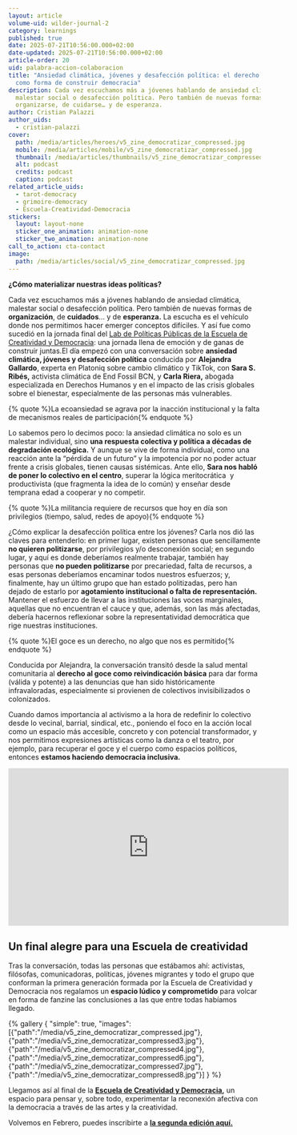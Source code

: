 ```yaml
---
layout: article
volume-uid: wilder-journal-2
category: learnings
published: true
date: 2025-07-21T10:56:00.000+02:00
date-updated: 2025-07-21T10:56:00.000+02:00
article-order: 20
uid: palabra-accion-colaboracion
title: "Ansiedad climática, jóvenes y desafección política: el derecho al goce
  como forma de construir democracia"
description: Cada vez escuchamos más a jóvenes hablando de ansiedad climática,
  malestar social o desafección política. Pero también de nuevas formas de
  organizarse, de cuidarse… y de esperanza.
author: Cristian Palazzi
author_uids:
  - cristian-palazzi
cover:
  path: /media/articles/heroes/v5_zine_democratizar_compressed.jpg
  mobile: /media/articles/mobile/v5_zine_democratizar_compressed.jpg
  thumbnail: /media/articles/thumbnails/v5_zine_democratizar_compressed.jpg
  alt: podcast
  credits: podcast
  caption: podcast
related_article_uids:
  - tarot-democracy
  - grimoire-democracy
  - Escuela-Creatividad-Democracia
stickers:
  layout: layout-none
  sticker_one_animation: animation-none
  sticker_two_animation: animation-none
call_to_action: cta-contact
image:
  path: /media/articles/social/v5_zine_democratizar_compressed.jpg
---
```

**¿Cómo materializar nuestras ideas políticas?**

Cada vez escuchamos más a jóvenes hablando de ansiedad climática, malestar social o desafección política. Pero también de nuevas formas de **organización**, de **cuidados**… y de **esperanza.** La escucha es el vehículo donde nos permitimos hacer emerger conceptos difíciles. Y así fue como sucedió en la jornada final del [Lab de Políticas Públicas de la Escuela de Creatividad y Democracia](https://www.democraciacreativa.org/): una jornada llena de emoción y de ganas de construir juntas.El día empezó con una conversación sobre **ansiedad climática, jóvenes y desafección política** conducida por **Alejandra Gallardo**, experta en Platoniq sobre cambio climático y TikTok, con **Sara S. Ribés,** activista climática de End Fossil BCN, y **Carla Riera,** abogada especializada en Derechos Humanos y en el impacto de las crisis globales sobre el bienestar, especialmente de las personas más vulnerables.

{% quote %}La ecoansiedad se agrava por la inacción institucional y la falta de mecanismos reales de participación{% endquote %}

Lo sabemos pero lo decimos poco: la ansiedad climática no solo es un malestar individual, sino **una respuesta colectiva y política a décadas de degradación ecológica.** Y aunque se vive de forma individual, como una reacción ante la “pérdida de un futuro” y la impotencia por no poder actuar frente a crisis globales, tienen causas sistémicas. Ante ello, **Sara nos habló de poner lo colectivo en el centro**, superar la lógica meritocrática  y productivista (que fragmenta la idea de lo común) y enseñar desde temprana edad a cooperar y no competir.

{% quote %}La militancia requiere de recursos que hoy en día son privilegios (tiempo, salud, redes de apoyo){% endquote %}

¿Cómo explicar la desafección política entre los jóvenes? Carla nos dió las claves para entenderlo: en primer lugar, existen personas que sencillamente **no quieren politizarse**, por privilegios y/o desconexión social; en segundo lugar, y aquí es donde deberíamos realmente trabajar, también hay personas que **no pueden politizarse** por precariedad, falta de recursos, a esas personas deberíamos encaminar todos nuestros esfuerzos; y, finalmente, hay un último grupo que han estado politizadas, pero han dejado de estarlo por **agotamiento institucional o falta de representación.** Mantener el esfuerzo de llevar a las instituciones las voces marginales, aquellas que no encuentran el cauce y que, además, son las más afectadas, debería hacernos reflexionar sobre la representatividad democrática que rige nuestras instituciones.

{% quote %}El goce es un derecho, no algo que nos es permitido{% endquote %}

Conducida por Alejandra, la conversación transitó desde la salud mental comunitaria al **derecho al goce como reivindicación básica** para dar forma (válida y potente) a las denuncias que han sido históricamente infravaloradas, especialmente si provienen de colectivos invisibilizados o colonizados.

Cuando damos importancia al activismo a la hora de redefinir lo colectivo desde lo vecinal, barrial, sindical, etc., poniendo el foco en la acción local como un espacio más accesible, concreto y con potencial transformador, y nos permitimos expresiones artísticas como la danza o el teatro, por ejemplo, para recuperar el goce y el cuerpo como espacios políticos, entonces **estamos haciendo democracia inclusiva.**

<iframe width="560" height="315" src="https://www.youtube.com/embed/RDxvIEIG49A?si=G6VL9GkmGJ3ox7v0" title="YouTube video player" frameborder="0" allow="accelerometer; autoplay; clipboard-write; encrypted-media; gyroscope; picture-in-picture; web-share" referrerpolicy="strict-origin-when-cross-origin" allowfullscreen></iframe>

## **Un final alegre para una Escuela de creatividad**

Tras la conversación, todas las personas que estábamos ahí: activistas, filósofas, comunicadoras, políticas, jóvenes migrantes y todo el grupo que conforman la primera generación formada por la Escuela de Creatividad y Democracia nos regalamos un **espacio lúdico y comprometido** para volcar en forma de fanzine las conclusiones a las que entre todas habíamos llegado.

{% gallery { "simple": true, "images": [{"path":"/media/v5_zine_democratizar_compressed.jpg"},{"path":"/media/v5_zine_democratizar_compressed3.jpg"},{"path":"/media/v5_zine_democratizar_compressed4.jpg"},{"path":"/media/v5_zine_democratizar_compressed6.jpg"},{"path":"/media/v5_zine_democratizar_compressed7.jpg"},{"path":"/media/v5_zine_democratizar_compressed8.jpg"}] } %}

Llegamos así al final de la **[Escuela de Creatividad y Democracia](https://www.democraciacreativa.org/),** un espacio para pensar y, sobre todo, experimentar la reconexión afectiva con la democracia a través de las artes y la creatividad. 

Volvemos en Febrero, puedes inscribirte a **[la segunda edición aquí.](https://www.democraciacreativa.org/)**
